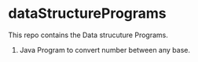 # dataStructurePrograms

This repo contains the Data strucuture Programs.

1. Java Program to convert number between any base.
